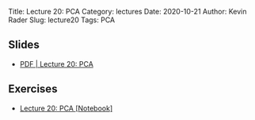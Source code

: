 Title: Lecture 20: PCA
Category: lectures
Date: 2020-10-21
Author: Kevin Rader
Slug: lecture20
Tags: PCA


## Slides
- [PDF | Lecture 20: PCA]({attach}slides/Lecture20_pca.pdf)

## Exercises
- [Lecture 20: PCA [Notebook]]({filename}notebook/lecture20_ex1.ipynb)